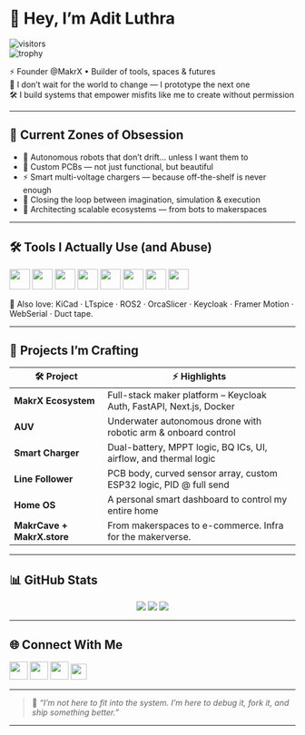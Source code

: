 # 👋 Hey, I’m Adit Luthra

![visitors](https://komarev.com/ghpvc/?username=aditluthra&style=flat-square&color=brightgreen)  
![trophy](https://github-profile-trophy.vercel.app/?username=aditluthra&rank=SECRET,SSS,SS,S,AAA,AA,A,B,C&theme=gruvbox)

⚡ Founder @MakrX • Builder of tools, spaces & futures  
💭 I don’t wait for the world to change — I prototype the next one  
🛠 I build systems that empower misfits like me to create without permission

---

## 🧠 Current Zones of Obsession

- 🧭 Autonomous robots that don’t drift… unless I want them to  
- 🔩 Custom PCBs — not just functional, but beautiful  
- ⚡ Smart multi-voltage chargers — because off-the-shelf is never enough  
- 🔁 Closing the loop between imagination, simulation & execution  
- 🧱 Architecting scalable ecosystems — from bots to makerspaces

---

## 🛠️ Tools I Actually Use (and Abuse)

<p align="left">
  <img src="https://raw.githubusercontent.com/danielcranney/readme-generator/main/public/icons/skills/c-colored.svg" width="36" />
  <img src="https://raw.githubusercontent.com/danielcranney/readme-generator/main/public/icons/skills/cplusplus-colored.svg" width="36" />
  <img src="https://raw.githubusercontent.com/danielcranney/readme-generator/main/public/icons/skills/python-colored.svg" width="36" />
  <img src="https://raw.githubusercontent.com/danielcranney/readme-generator/main/public/icons/skills/arduino-colored.svg" width="36" />
  <img src="https://raw.githubusercontent.com/danielcranney/readme-generator/main/public/icons/skills/fastapi-colored.svg" width="36" />
  <img src="https://raw.githubusercontent.com/danielcranney/readme-generator/main/public/icons/skills/docker-colored.svg" width="36" />
  <img src="https://raw.githubusercontent.com/danielcranney/readme-generator/main/public/icons/skills/linux-colored.svg" width="36" />
  <img src="https://raw.githubusercontent.com/danielcranney/readme-generator/main/public/icons/skills/raspberrypi-colored.svg" width="36" />
</p>

🧪 Also love: KiCad · LTspice · ROS2 · OrcaSlicer · Keycloak · Framer Motion · WebSerial · Duct tape.

---

## 🚀 Projects I’m Crafting

| 🛠 Project | ⚡ Highlights |
|-----------|--------------|
| **MakrX Ecosystem** | Full-stack maker platform – Keycloak Auth, FastAPI, Next.js, Docker |
| **AUV** | Underwater autonomous drone with robotic arm & onboard control |
| **Smart Charger** | Dual-battery, MPPT logic, BQ ICs, UI, airflow, and thermal logic |
| **Line Follower** | PCB body, curved sensor array, custom ESP32 logic, PID @ full send |
| **Home OS** | A personal smart dashboard to control my entire home |
| **MakrCave + MakrX.store** | From makerspaces to e-commerce. Infra for the makerverse. |

---


## 📊 GitHub Stats

<p align="center">
  <img src="https://github-readme-stats.vercel.app/api?username=aditluthra&show_icons=true&theme=gruvbox&hide_border=true" />
  <img src="https://github-readme-streak-stats.herokuapp.com/?user=aditluthra&theme=gruvbox&hide_border=true" />
  <img src="https://github-readme-stats.vercel.app/api/top-langs/?username=aditluthra&layout=compact&theme=gruvbox&hide_border=true" />
</p>

---

## 🌐 Connect With Me

<p align="left">
  <a href="https://github.com/aditluthra"><img src="https://raw.githubusercontent.com/danielcranney/readme-generator/main/public/icons/socials/github.svg" width="32" /></a>
  <a href="https://linkedin.com/in/aditluthra"><img src="https://raw.githubusercontent.com/danielcranney/readme-generator/main/public/icons/socials/linkedin.svg" width="32" /></a>
  <a href="mailto:aditluthra0@gmail.com"><img src="https://raw.githubusercontent.com/danielcranney/readme-generator/main/public/icons/socials/email.svg" width="32" /></a>
  <a href="https://aditluthra.com"><img src="https://img.shields.io/badge/Website-aditluthra.com-informational?style=flat&logo=web&logoColor=white&color=blue" height="28" /></a>
</p>

---

> 🧠 *“I’m not here to fit into the system. I’m here to debug it, fork it, and ship something better.”*

---

